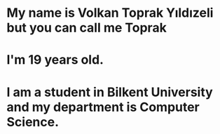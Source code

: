 # My name is Volkan Toprak Yıldızeli but you can call me Toprak
# I'm 19 years old.
# I am a student in Bilkent University and my department is Computer Science.

